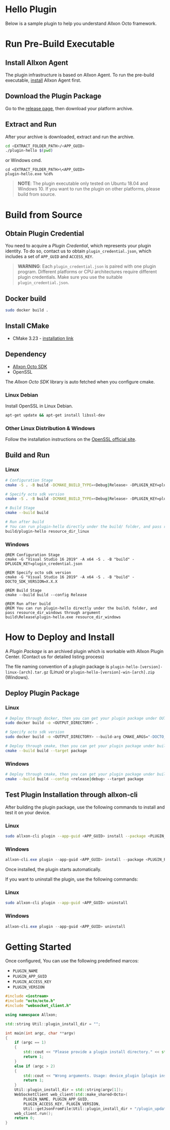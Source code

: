 # Hello Plugin

Below is a sample plugin to help you understand Allxon Octo framework.

# Run Pre-Build Executable

## Install Allxon Agent

The plugin infrastructure is based on Allxon Agent. To run the pre-build executable, [install](https://www.allxon.com/knowledge/install-allxon-agent-via-command-prompt) Allxon Agent first.

## Download the Plugin Package

Go to the [release page](https://github.com/allxon/plugIN-hello/releases), then download your platform archive.

## Extract and Run

After your archive is downloaded, extract and run the archive.

```bash
cd <EXTRACT_FOLDER_PATH>/<APP_GUID>
./plugin-hello $(pwd)
```

or Windows cmd.

```batch
cd <EXTRACT_FOLDER_PATH>\<APP_GUID>
plugin-hello.exe %cd%
```

> **NOTE**: The plugin executable only tested on Ubuntu 18.04 and Windows 10. If you want to run the plugin on other platforms, please build from source.

# Build from Source

## Obtain Plugin Credential

You need to acquire a _Plugin Credential_, which represents your plugin identity. To do so, contact us to obtain `plugin_credential.json`, which includes a set of `APP_GUID` and `ACCESS_KEY`.
> **WARNING**: Each `plugin_credential.json` is paired with one plugin program. Different platforms or CPU architectures require different plugin credentials. Make sure you use the suitable `plugin_credential.json`.

## Docker build

```bash
sudo docker build .
```

## Install CMake

- CMake 3.23 - [installation link](https://cmake.org/download/)

## Dependency

- [Allxon Octo SDK](https://github.com/allxon/octo-sdk)
- OpenSSL

The _Allxon Octo SDK_ library is auto fetched when you configure cmake.

### Linux Debian

Install OpenSSL in Linux Debian.

```bash
apt-get update && apt-get install libssl-dev
```

### Other Linux Distribution & Windows

Follow the installation instructions on the [OpenSSL official site](https://www.openssl.org).

## Build and Run

### Linux

```bash
# Configuration Stage
cmake -S . -B build -DCMAKE_BUILD_TYPE=<Debug|Release> -DPLUGIN_KEY=plugin_credential.json 

# Specify octo sdk version
cmake -S . -B build -DCMAKE_BUILD_TYPE=<Debug|Release> -DPLUGIN_KEY=plugin_credential.json -DOCTO_SDK_VERSION=X.X.X

# Build Stage
cmake --build build

# Run after build
# You can run plugin-hello directly under the build/ folder, and pass resource_dir_linux through argument
build/plugin-hello resource_dir_linux
```

### Windows

```batch
@REM Configuration Stage
cmake -G "Visual Studio 16 2019" -A x64 -S . -B "build" -DPLUGIN_KEY=plugin_credential.json

@REM Specify octo sdk version
cmake -G "Visual Studio 16 2019" -A x64 -S . -B "build" -DOCTO_SDK_VERSION=X.X.X

@REM Build Stage
cmake --build build --config Release

@REM Run after build
@REM You can run plugin-hello directly under the build\ folder, and pass resource_dir_windows through argument
build\Release\plugin-hello.exe resource_dir_windows
```

# How to Deploy and Install

A _Plugin Package_ is an archived plugin which is workable with Allxon Plugin Center. (Contact us for detailed listing process)

The file naming convention of a plugin package is `plugin-hello-[version]-linux-[arch].tar.gz` (Linux) or `plugin-hello-[version]-win-[arch].zip` (Windows).

## Deploy Plugin Package

### Linux

```bash
# Deploy through docker, then you can get your plugin package under OUTPUT_DIRECTORY 
sudo docker build -o <OUTPUT_DIRECTORY> .

# Specify octo sdk version
sudo docker build -o <OUTPUT_DIRECTORY> --build-arg CMAKE_ARGS="-DOCTO_SDK_VERSION=X.X.X" .
```

```bash
# Deploy through cmake, then you can get your plugin package under build directory
cmake --build build --target package
```

### Windows

```bash
# Deploy through cmake, then you can get your plugin package under build directory
cmake --build build --config <release|debug> --target package
```

## Test Plugin Installation through allxon-cli

After building the plugin package, use the following commands to install and test it on your device.

### Linux

```bash
sudo allxon-cli plugin --app-guid <APP_GUID> install --package <PLUGIN_PACKAGE>
```

### Windows

```powershell
allxon-cli.exe plugin --app-guid <APP_GUID> install --package <PLUGIN_PACKAGE>
```

Once installed, the plugin starts automatically.

If you want to uninstall the plugin, use the following commands:

### Linux

```bash
sudo allxon-cli plugin --app-guid <APP_GUID> uninstall
```

### Windows

```powershell
allxon-cli.exe plugin --app-guid <APP_GUID> uninstall
```

# Getting Started

Once configured, You can use the following predefined marcos:

- `PLUGIN_NAME`
- `PLUGIN_APP_GUID`
- `PLUGIN_ACCESS_KEY`
- `PLUGIN_VERSION`

```cpp
#include <iostream>
#include "octo/octo.h"
#include "websocket_client.h"

using namespace Allxon;

std::string Util::plugin_install_dir = "";

int main(int argc, char **argv)
{
    if (argc == 1)
    {
        std::cout << "Please provide a plugin install directory." << std::endl;
        return 1;
    }
    else if (argc > 2)
    {
        std::cout << "Wrong arguments. Usage: device_plugin [plugin install directory]" << std::endl;
        return 1;
    }
    Util::plugin_install_dir = std::string(argv[1]);
    WebSocketClient web_client(std::make_shared<Octo>(
        PLUGIN_NAME, PLUGIN_APP_GUID,
        PLUGIN_ACCESS_KEY, PLUGIN_VERSION,
        Util::getJsonFromFile(Util::plugin_install_dir + "/plugin_update_template.json")));
    web_client.run();
    return 0;
}
```
